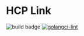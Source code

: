 # HCP Link
![build badge](https://github.com/hashicorp/hcp-link/actions/workflows/testing.yml/badge.svg?branch=main)
[![golangci-lint](https://github.com/hashicorp/hcp-link/actions/workflows/golangci-lint.yml/badge.svg)](https://github.com/hashicorp/hcp-link/actions/workflows/golangci-lint.yml)
